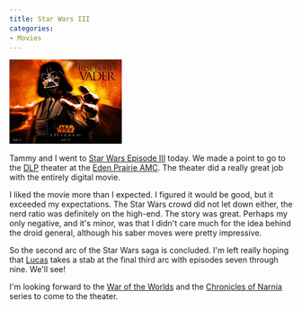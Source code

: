 ```yaml
---
title: Star Wars III
categories:
- Movies
---
```


[![](/assets/posts/2005/o_starwars3.jpg)](http://www.starwars.com/)


Tammy and I went to [Star Wars Episode III](http://www.starwars.com/) today. We made a point to go to the [DLP](http://www.dlp.com/dlp_cinema/default.asp) theater at the [Eden Prairie AMC](http://www.movietickets.com/house_detail.asp?afid=krtwinc&house_id=8163). The theater did a really great job with the entirely digital movie.

I liked the movie more than I expected. I figured it would be good, but it exceeded my expectations. The Star Wars crowd did not let down either, the nerd ratio was definitely on the high-end. The story was great. Perhaps my only negative, and it's minor, was that I didn't care much for the idea behind the droid general, although his saber moves were pretty impressive.

So the second arc of the Star Wars saga is concluded. I'm left really hoping that [Lucas](http://www.lucasfilm.com/) takes a stab at the final third arc with episodes seven through nine. We'll see!

I'm looking forward to the [War of the Worlds](http://www.waroftheworlds.com/) and the [Chronicles of Narnia](http://www.narnia.com/) series to come to the theater.
